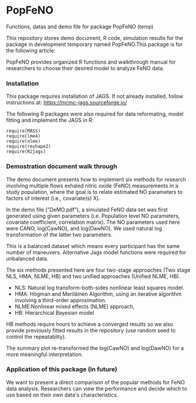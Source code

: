 # PopFeNO
Functions, datas and demo file for package PopFeNO (temp)

This repository stores demo document, R code, simulation results for the package in development temporary named PopFeNO.This package is for the following article:

PopFeNO provides organized R functions and walkthrough manual for researchers to choose their desired model to analyze FeNO data. 

### Installation

This package requires installation of JAGS. If not already installed, follow instructions at: https://mcmc-jags.sourceforge.io/

The following R packages were also required for data reformating, model fitting and implement the JAGS in R:

```{r}
require(MASS)
require(lme4)
require(nlme)
require(reshape2)
require(R2jags)
```

### Demostration document walk through

The demo document presents how to implement six methods for research involving multiple flows exhaled nitric oxide (FeNO) measurements in a study population, where the goal is to relate estimated NO parameters to factors of interest (i.e., covariate(s) X).

In the demo file ("DeMO.pdf"), a simulated FeNO data set was first generated using given parameters (i.e. Population level NO parameters, covariate coefficient, correlation matrix). The NO parameters used here were CANO, log(CawNO), and log(DawNO). We used natural log transformation of the latter two parameters. 

This is a balanced dataset which means every participant has the same number of maneuvers. Alternative Jags model functions were required for unbalanced data.

The six methods presented here are four two-stage approaches (Two stage NLS, HMA, NLME, HB) and two unified approaches (Unified NLME, HB). 

* NLS: Natural log transform-both-sides nonlinear least squares model.
* HMA: Högman and Merilӓinen Algorithm, using an iterative algorithm involving a third-order approximation.
* NLME:Nonlinear mixed effects (NLME) approach, 
* HB:  Hierarchical Bayesian model 

HB methods require hours to achieve a converged results so we also provide previously fitted results in the repository (use random seed to control the repeatablity).

The summary plot re-transformed the log(CawNO) and log(DawNO) for a more meaningful interpretation.

### Application of this package (in future)

We want to present a direct comparison of the popular methods for FeNO data analysis. Researchers can view the performance and decide which to use based on their own data's characteristics.
